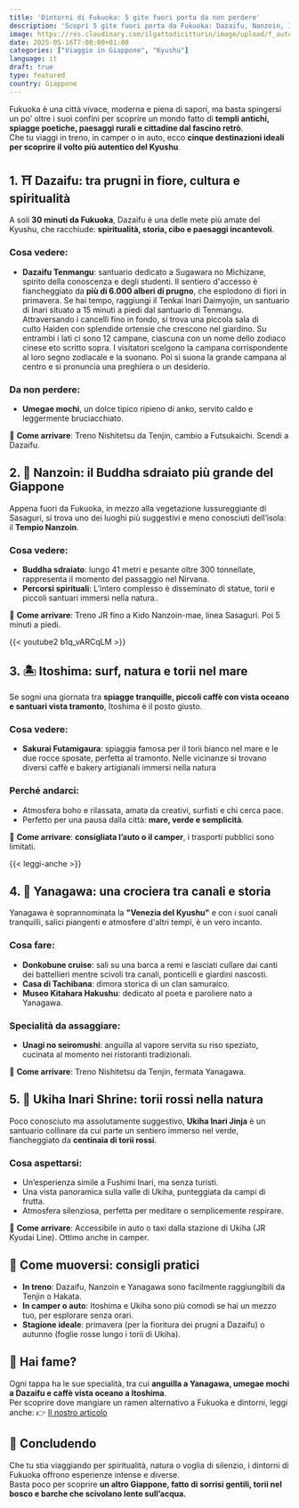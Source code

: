 ```yaml
---
title: 'Dintorni di Fukuoka: 5 gite fuori porta da non perdere'
description: 'Scopri 5 gite fuori porta da Fukuoka: Dazaifu, Nanzoin, Itoshima, Yanagawa e Ukiha Inari. Templi, torii, canali e spiagge nel cuore del Kyushu!'
image: https://res.cloudinary.com/ilgattodicitturin/image/upload/f_auto,q_auto,w_800,dpr_auto/v1713007643/Articoli/Direzione%20giappone/Istanbul/istanbul_vista_bosforo_c4he1i.jpg
date: 2025-05-16T7:00:00+01:00
categories: ["Viaggio in Giappone", "Kyushu"]
language: it
draft: true 
type: featured   
country: Giappone
---
```

Fukuoka è una città vivace, moderna e piena di sapori, ma basta spingersi un po’ oltre i suoi confini per scoprire un mondo fatto di **templi antichi, spiagge poetiche, paesaggi rurali e cittadine dal fascino retrò**.  
Che tu viaggi in treno, in camper o in auto, ecco **cinque destinazioni ideali per scoprire il volto più autentico del Kyushu**.

## 1. ⛩️ Dazaifu: tra prugni in fiore, cultura e spiritualità

A soli **30 minuti da Fukuoka**, Dazaifu è una delle mete più amate del Kyushu, che racchiude: **spiritualità, storia, cibo e paesaggi incantevoli**.

### Cosa vedere:
- **Dazaifu Tenmangu**: santuario dedicato a Sugawara no Michizane, spirito della conoscenza e degli studenti. Il sentiero d'accesso è fiancheggiato da **più di 6.000 alberi di prugno**, che esplodono di fiori in primavera.
Se hai tempo, raggiungi il Tenkai Inari Daimyojin, un santuario di Inari situato a 15 minuti a piedi dal santuario di Tenmangu.
Attraversando i cancelli fino in fondo, si trova una piccola sala di culto Haiden con splendide ortensie che crescono nel giardino. Su entrambi i lati ci sono 12 campane, ciascuna con un nome dello zodiaco cinese eto scritto sopra. I visitatori scelgono la campana corrispondente al loro segno zodiacale e la suonano. Poi si suona la grande campana al centro e si pronuncia una preghiera o un desiderio.

### Da non perdere:
- **Umegae mochi**, un dolce tipico ripieno di anko, servito caldo e leggermente bruciacchiato.

📍 **Come arrivare**: Treno Nishitetsu da Tenjin, cambio a Futsukaichi. Scendi a Dazaifu.

## 2. 🙏 Nanzoin: il Buddha sdraiato più grande del Giappone

Appena fuori da Fukuoka, in mezzo alla vegetazione lussureggiante di Sasaguri, si trova uno dei luoghi più suggestivi e meno conosciuti dell’isola: il **Tempio Nanzoin**.

### Cosa vedere:
- **Buddha sdraiato**: lungo 41 metri e pesante oltre 300 tonnellate, rappresenta il momento del passaggio nel Nirvana.
- **Percorsi spirituali**: L’intero complesso è disseminato di statue, torii e piccoli santuari immersi nella natura..

📍 **Come arrivare**: Treno JR fino a Kido Nanzoin-mae, linea Sasaguri. Poi 5 minuti a piedi.

{{< youtube2 b1q_vARCqLM >}}

## 3. 🏝 Itoshima: surf, natura e torii nel mare

Se sogni una giornata tra **spiagge tranquille, piccoli caffè con vista oceano e santuari vista tramonto**, Itoshima è il posto giusto.

### Cosa vedere:
- **Sakurai Futamigaura**: spiaggia famosa per il torii bianco nel mare e le due rocce sposate, perfetta al tramonto. Nelle vicinanze si trovano diversi caffè e bakery artigianali immersi nella natura

### Perché andarci:
- Atmosfera boho e rilassata, amata da creativi, surfisti e chi cerca pace.
- Perfetto per una pausa dalla città: **mare, verde e semplicità**.

📍 **Come arrivare**: **consigliata l’auto o il camper**, i trasporti pubblici sono limitati.

{{< leggi-anche >}}

## 4. 🛶 Yanagawa: una crociera tra canali e storia

Yanagawa è soprannominata la **"Venezia del Kyushu"** e con i suoi canali tranquilli, salici piangenti e atmosfere d'altri tempi, è un vero incanto.

### Cosa fare:
- **Donkobune cruise**: sali su una barca a remi e lasciati cullare dai canti dei battellieri mentre scivoli tra canali, ponticelli e giardini nascosti.
- **Casa di Tachibana**: dimora storica di un clan samuraico.
- **Museo Kitahara Hakushu**: dedicato al poeta e paroliere nato a Yanagawa.

### Specialità da assaggiare:
- **Unagi no seiromushi**: anguilla al vapore servita su riso speziato, cucinata al momento nei ristoranti tradizionali.

📍 **Come arrivare**: Treno Nishitetsu da Tenjin, fermata Yanagawa.

## 5. 🦊 Ukiha Inari Shrine: torii rossi nella natura

Poco conosciuto ma assolutamente suggestivo, **Ukiha Inari Jinja** è un santuario collinare da cui parte un sentiero immerso nel verde, fiancheggiato da **centinaia di torii rossi**.

### Cosa aspettarsi:
- Un’esperienza simile a Fushimi Inari, ma senza turisti.
- Una vista panoramica sulla valle di Ukiha, punteggiata da campi di frutta.
- Atmosfera silenziosa, perfetta per meditare o semplicemente respirare.

📍 **Come arrivare**: Accessibile in auto o taxi dalla stazione di Ukiha (JR Kyudai Line). Ottimo anche in camper.

## 🚆 Come muoversi: consigli pratici

- **In treno**: Dazaifu, Nanzoin e Yanagawa sono facilmente raggiungibili da Tenjin o Hakata.
- **In camper o auto**: Itoshima e Ukiha sono più comodi se hai un mezzo tuo, per esplorare senza orari.
- **Stagione ideale**: primavera (per la fioritura dei prugni a Dazaifu) o autunno (foglie rosse lungo i torii di Ukiha).

## 🍜 Hai fame?

Ogni tappa ha le sue specialità, tra cui **anguilla a Yanagawa, umegae mochi a Dazaifu e caffè vista oceano a Itoshima**.  
Per scoprire dove mangiare un ramen alternativo a Fukuoka e dintorni, leggi anche: 👉 [Il nostro articolo](/blog/ramen-vegetariano-a-fukuoka-l-alternativa-sorprendente-al-tonkotsu)

## 🎌 Concludendo

Che tu stia viaggiando per spiritualità, natura o voglia di silenzio, i dintorni di Fukuoka offrono esperienze intense e diverse.  
Basta poco per scoprire **un altro Giappone, fatto di sorrisi gentili, torii nel bosco e barche che scivolano lente sull’acqua.**